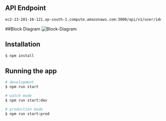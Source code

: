 ## API Endpoint
```bash
ec2-13-201-16-121.ap-south-1.compute.amazonaws.com:3000/api/v1/user/identify
```

##Block Diagram
![Block-Diagram](https://viewer.diagrams.net/?tags=%7B%7D&highlight=0000ff&edit=_blank&layers=1&nav=1#G1VRr6nz8TDZ4RFPF3e6kgwlwnocthPbGs)


## Installation

```bash
$ npm install
```

## Running the app

```bash
# development
$ npm run start

# watch mode
$ npm run start:dev

# production mode
$ npm run start:prod
```
